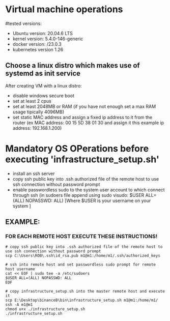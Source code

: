 
# Virtual machine operations

#tested versions:
- Ubuntu version: 20.04.6 LTS
- kernel version: 5.4.0-146-generic
- docker version: /23.0.3
- kubernetes version 1.26

## Choose a linux distro which makes use of systemd as init service

After creating VM with a linux distro:
- disable windows secure boot
- set at least 2 cpus
- set at least 2048MB or RAM (if you have not enough set a max RAM usage tipically 4096MB)
- set static MAC address and assign a fixed ip address to it from the router (ex MAC address: 00 15 5D 38 01 30 and assign it this example ip address: 192.168.1.200)

# Mandatory OS OPerations before executing 'infrastructure_setup.sh'
- install an ssh server
- copy ssh public key into .ssh authorized file of the remote host to use ssh connection without password prompt
- enable passwordless sudo to the system user account to which connect through ssh (in sudoers file append using sudo visudo: $USER ALL=(ALL) NOPASSWD: ALL) [Where $USER is your username on your system ]

## EXAMPLE:
### FOR EACH REMOTE HOST EXECUTE THESE INSTRUCTIONS!
```
# copy ssh public key into .ssh authorized file of the remote host to use ssh connection without password prompt
scp C:\Users\ROB\.ssh\id_rsa.pub m1@m1:/home/m1/.ssh/authorized_keys

# ssh into remote host and set passwordless sudo prompt for remote host username
cat << EOF | sudo tee -a /etc/sudoers
$USER ALL=(ALL) NOPASSWD: ALL
EOF
```

```
# copy infrastructure_setup.sh into the master remote host and execute it
scp E:\Desktop\binanceB\bin\infrastructure_setup.sh m1@m1:/home/m1/
ssh -A m1@m1
chmod u+x ./infrastructure_setup.sh
./infrastructure_setup.sh
```